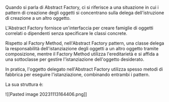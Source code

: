 Quando si parla di Abstract Factory, ci si riferisce a una situazione in cui i pattern di creazione degli oggetti si concentrano sulla delega dell'istruzione di creazione a un altro oggetto.

L'Abstract Factory fornisce un'interfaccia per creare famiglie di oggetti correlati o dipendenti senza specificare le classi concrete.

Rispetto al Factory Method, nell'Abstract Factory pattern, una classe delega la responsabilità dell'istanziazione degli oggetti a un altro oggetto tramite composizione, mentre il Factory Method utilizza l'ereditarietà e si affida a una sottoclasse per gestire l'istanziazione dell'oggetto desiderato.

In pratica, l'oggetto delegato nell'Abstract Factory utilizza spesso metodi di fabbrica per eseguire l'istanziazione, combinando entrambi i pattern.

La sua struttura è:

![[Pasted image 20231113164406.png]]

